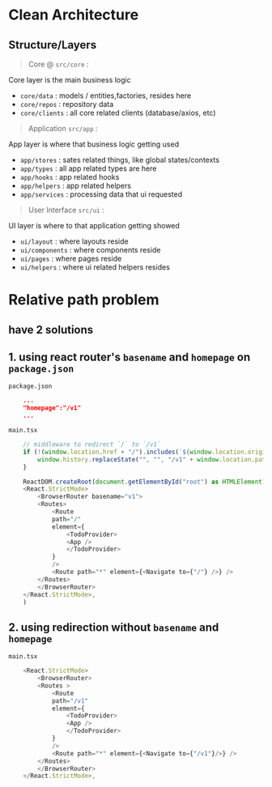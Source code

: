 # Clean Architecture

## Structure/Layers

> Core @ `src/core` :

Core layer is the main business logic

- `core/data` : models / entities,factories, resides here
- `core/repos` : repository data
- `core/clients` : all core related clients (database/axios, etc)

> Application `src/app` :

App layer is where that business logic getting used

- `app/stores` : sates related things, like global states/contexts
- `app/types` : all app related types are here
- `app/hooks` : app related hooks
- `app/helpers` : app related helpers
- `app/services` : processing data that ui requested

> User Interface `src/ui` :

UI layer is where to that application getting showed

- `ui/layout` : where layouts reside
- `ui/components` : where components reside
- `ui/pages` : where pages reside
- `ui/helpers` : where ui related helpers resides

# Relative path problem

## have 2 solutions

## 1. using react router's `basename` and `homepage` on `package.json`

`package.json`

```json
    ...
    "homepage":"/v1"
    ...
```

`main.tsx`

```js
    // middleware to redirect `/` to `/v1`
    if (!(window.location.href + "/").includes(`${window.location.origin}/v1/`)) {
        window.history.replaceState("", "", "/v1" + window.location.pathname)
    }

    ReactDOM.createRoot(document.getElementById("root") as HTMLElement).render(
    <React.StrictMode>
        <BrowserRouter basename="v1">
        <Routes>
            <Route
            path="/"
            element={
                <TodoProvider>
                <App />
                </TodoProvider>
            }
            />
            <Route path="*" element={<Navigate to={"/"} />} />
        </Routes>
        </BrowserRouter>
    </React.StrictMode>,
    )
```

## 2. using redirection without `basename` and `homepage`

`main.tsx`

```js
    <React.StrictMode>
        <BrowserRouter>
        <Routes >
            <Route
            path="/v1"
            element={
                <TodoProvider>
                <App />
                </TodoProvider>
            }
            />
            <Route path="*" element={<Navigate to={"/v1"}/>} />
        </Routes>
        </BrowserRouter>
    </React.StrictMode>,
```
